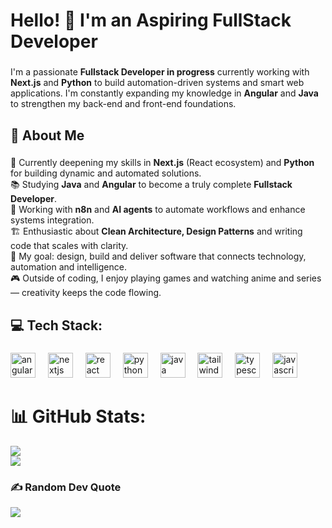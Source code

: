 <h1 align="left">Hello! 👋 I'm an Aspiring FullStack Developer</h1>

###

<p align="left">I'm a passionate <strong>Fullstack Developer in progress</strong> currently working with <strong>Next.js</strong> and <strong>Python</strong> to build automation-driven systems and smart web applications. I'm constantly expanding my knowledge in <strong>Angular</strong> and <strong>Java</strong> to strengthen my back-end and front-end foundations.</p>

###

<h2 align="left">🧭 About Me</h2>

###

<p align="left">🌱 Currently deepening my skills in <strong>Next.js</strong> (React ecosystem) and <strong>Python</strong> for building dynamic and automated solutions.<br>📚 Studying <strong>Java</strong> and <strong>Angular</strong> to become a truly complete <strong>Fullstack Developer</strong>.<br>🤖 Working with <strong>n8n</strong> and <strong>AI agents</strong> to automate workflows and enhance systems integration.<br>🏗️ Enthusiastic about <strong>Clean Architecture, Design Patterns</strong> and writing code that scales with clarity.<br>🎯 My goal: design, build and deliver software that connects technology, automation and intelligence.<br>🎮 Outside of coding, I enjoy playing games and watching anime and series — creativity keeps the code flowing.</p>

###

<h2 align="left">💻 Tech Stack:</h2>

###

<div align="left">
  <img src="https://cdn.simpleicons.org/angular/DD0031" height="40" alt="angularjs logo"  />
  <img width="12" />
  <img src="https://cdn.jsdelivr.net/gh/devicons/devicon/icons/nextjs/nextjs-original.svg" height="40" alt="nextjs logo"  />
  <img width="12" />
  <img src="https://cdn.simpleicons.org/react/61DAFB" height="40" alt="react logo"  />
  <img width="12" />
  <img src="https://cdn.jsdelivr.net/gh/devicons/devicon/icons/python/python-original.svg" height="40" alt="python logo"  />
  <img width="12" />
  <img src="https://cdn.jsdelivr.net/gh/devicons/devicon/icons/java/java-original.svg" height="40" alt="java logo"  />
  <img width="12" />
  <img src="https://cdn.simpleicons.org/tailwindcss/06B6D4" height="40" alt="tailwindcss logo"  />
  <img width="12" />
  <img src="https://cdn.simpleicons.org/typescript/3178C6" height="40" alt="typescript logo"  />
  <img width="12" />
  <img src="https://cdn.simpleicons.org/javascript/F7DF1E" height="40" alt="javascript logo"  />
</div>

###

# 📊 GitHub Stats:
![](https://github-readme-stats.vercel.app/api?username=WalyssonCavalcante&theme=radical&hide_border=false&include_all_commits=false&count_private=true)<br/>
![](https://github-readme-stats.vercel.app/api/top-langs/?username=WalyssonCavalcante&theme=radical&hide_border=false&include_all_commits=false&count_private=true&layout=compact)

### ✍️ Random Dev Quote
![](https://quotes-github-readme.vercel.app/api?type=horizontal&theme=radical)
